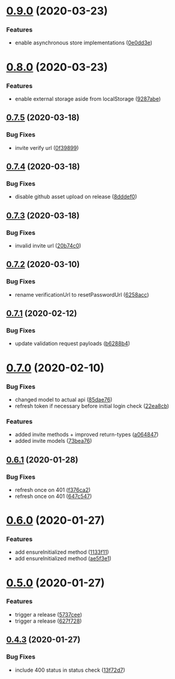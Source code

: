 # [0.9.0](https://github.com/rocketbase-io/skeleton-key/compare/v0.8.0...v0.9.0) (2020-03-23)


### Features

* enable asynchronous store implementations ([0e0dd3e](https://github.com/rocketbase-io/skeleton-key/commit/0e0dd3ee72c7cb8d6d85a1d7f102e24c7d43ef93))

# [0.8.0](https://github.com/rocketbase-io/skeleton-key/compare/v0.7.5...v0.8.0) (2020-03-23)


### Features

* enable external storage aside from localStorage ([9287abe](https://github.com/rocketbase-io/skeleton-key/commit/9287abe6cfd72f6c1c993b54f4cbb86ab06e10b6))

## [0.7.5](https://github.com/rocketbase-io/skeleton-key/compare/v0.7.4...v0.7.5) (2020-03-18)


### Bug Fixes

* invite verify url ([0f39899](https://github.com/rocketbase-io/skeleton-key/commit/0f39899f061d60f960c63e6cc7613065b0d82db8))

## [0.7.4](https://github.com/rocketbase-io/skeleton-key/compare/v0.7.3...v0.7.4) (2020-03-18)


### Bug Fixes

* disable github asset upload on release ([8dddef0](https://github.com/rocketbase-io/skeleton-key/commit/8dddef0104df13eb854e17461b1374e51bd98cda))

## [0.7.3](https://github.com/rocketbase-io/skeleton-key/compare/v0.7.2...v0.7.3) (2020-03-18)


### Bug Fixes

* invalid invite url ([20b74c0](https://github.com/rocketbase-io/skeleton-key/commit/20b74c051401f996dd66330ea70d259b68fff2a8))

## [0.7.2](https://github.com/rocketbase-io/skeleton-key/compare/v0.7.1...v0.7.2) (2020-03-10)


### Bug Fixes

* rename verificationUrl to resetPasswordUrl ([6258acc](https://github.com/rocketbase-io/skeleton-key/commit/6258accb4b445105adb9232baac48241a6d326ab))

## [0.7.1](https://github.com/rocketbase-io/skeleton-key/compare/v0.7.0...v0.7.1) (2020-02-12)


### Bug Fixes

* update validation request payloads ([b6288b4](https://github.com/rocketbase-io/skeleton-key/commit/b6288b49ad87ae5d1061358fc3caafa27348bdd6))

# [0.7.0](https://github.com/rocketbase-io/skeleton-key/compare/v0.6.1...v0.7.0) (2020-02-10)


### Bug Fixes

* changed model to actual api ([85dae76](https://github.com/rocketbase-io/skeleton-key/commit/85dae76051eb3f67dc6b3574bb69e4b82010e6c2))
* refresh token if necessary before initial login check ([22ea8cb](https://github.com/rocketbase-io/skeleton-key/commit/22ea8cb48a9f3ab928606a8270b255bb3805cb6b))


### Features

* added invite methods + improved return-types ([a064847](https://github.com/rocketbase-io/skeleton-key/commit/a0648471037d7501bd4c5bb15bcfe47fd908365d))
* added invite models ([73bea76](https://github.com/rocketbase-io/skeleton-key/commit/73bea7622c090a8aea1bffe7c3df75e710df5500))

## [0.6.1](https://github.com/rocketbase-io/skeleton-key/compare/v0.6.0...v0.6.1) (2020-01-28)


### Bug Fixes

* refresh once on 401 ([f376ca2](https://github.com/rocketbase-io/skeleton-key/commit/f376ca2d071d0f30974a34927dfe8c4593583ab2))
* refresh once on 401 ([647c547](https://github.com/rocketbase-io/skeleton-key/commit/647c547ffc363fd7e4c68b24c49b7e1a47277e3f))

# [0.6.0](https://github.com/rocketbase-io/skeleton-key/compare/v0.5.0...v0.6.0) (2020-01-27)


### Features

* add ensureInitialized method ([1133f11](https://github.com/rocketbase-io/skeleton-key/commit/1133f11ba6d38c07d04e6cef343282ab822a61bc))
* add ensureInitialized method ([ae5f3e1](https://github.com/rocketbase-io/skeleton-key/commit/ae5f3e166fe8f7e386518d6c0e45cd9530ad4783))

# [0.5.0](https://github.com/rocketbase-io/skeleton-key/compare/v0.4.3...v0.5.0) (2020-01-27)


### Features

* trigger a release ([5737cee](https://github.com/rocketbase-io/skeleton-key/commit/5737cee2eb9d01a20d92d6eb9b9df80535d5d4ee))
* trigger a release ([627f728](https://github.com/rocketbase-io/skeleton-key/commit/627f728dd9e9e72fbc6b614088c42d9df4557835))

## [0.4.3](https://github.com/rocketbase-io/skeleton-key/compare/v0.4.2...v0.4.3) (2020-01-27)


### Bug Fixes

* include 400 status in status check ([13f72d7](https://github.com/rocketbase-io/skeleton-key/commit/13f72d7c4084adfb6d56d61c45cdb0177eef53ff))
